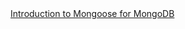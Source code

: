 <a href="https://www.freecodecamp.org/news/introduction-to-mongoose-for-mongodb-d2a7aa593c57/" target="_blank">
    Introduction to Mongoose for MongoDB
</a>